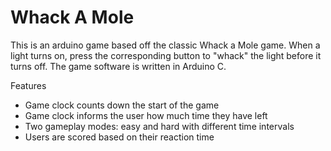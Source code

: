 # Whack A Mole

This is an arduino game based off the classic Whack a Mole game.  When a light turns on, press the corresponding button to "whack" the light before it turns off.  The game software is written in Arduino C.

Features

- Game clock counts down the start of the game
- Game clock informs the user how much time they have left
- Two gameplay modes: easy and hard with different time intervals
- Users are scored based on their reaction time

